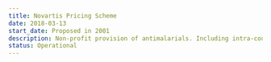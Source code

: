 ```yaml
---
title: Novartis Pricing Scheme
date: 2018-03-13
start_date: Proposed in 2001
description: Non-profit provision of antimalarials. Including intra-country differential pricing, where public sector and NGOs pay a lesser price than private companies.
status: Operational
---
```

